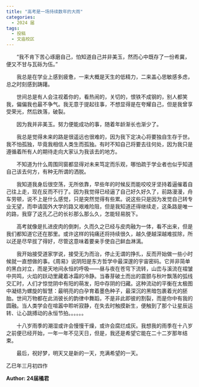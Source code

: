 ```yaml
---
title: "高考是一场持续数年的大雨"
categories:
  - 2024 届
tags:
  - 投稿
  - 文庙校区 
---
```


&emsp;&emsp;“我不肯下苦心琢磨自己，怕知道自己并非美玉，然而心中既存了一份希冀，便又不甘与瓦砾为伍。”

&emsp;&emsp;我总是在学业上感到疲惫，一来大概是天生的低精力，二来盖心思敏感多虑，总之时刻感到踌躇。

&emsp;&emsp;世间总是有人会注视着你的，看热闹的，关切的，恨铁不成钢的，别人都笑我，偏偏我也最不争气。我无意于提起往事，不想显得是在夸耀自己，但是我曾享受荣光，然后跌落，破裂。

&emsp;&emsp;因为我并非美玉。努力便能成功的事，随着年龄渐长也渐少了。

&emsp;&emsp;我总是觉得未来的路是很遥远也很难的，因为我下定决心将要独自生存于世。我不怕孤独，毕竟我相信人类生而孤独。有时不知自己将要去往何处，因为我只是遵循着所有人的期待走向大家认为我该去的地方。

&emsp;&emsp;不知道为什么周围同窗都显得对未来笃定而乐观，哪怕疏于学业者也似乎知道自己该去何方，有种无所谓的洒脱。

&emsp;&emsp;我知道我身后很空荡，无所依靠，早些年的时候反而能咬咬牙坚持着逼催着自己往上走，现在反而不行了。因为我觉得已经逼了自己好久好久了，前路漫漫，舟车劳顿，说不上是什么感觉，只是突然觉得有些累。说这些只是因为发觉自己转专业无望，而申请国外大学的路又艰难险阻，但是我知道还得继续走，这条路是唯一的路，我穿了这孔乙己的长衫那么那么久，怎能轻易脱下。

&emsp;&emsp;高考就像是扎进皮肉的倒刺，久而久之已经与皮肉融为一体，看不出来，但是我们都知道它还在那里。或许这样的钝痛还将持续很久，越久便越深越难拔除，所以还是尽早拔了得好，尽管这意味着要亲手使自己鲜血淋漓。

&emsp;&emsp;我开始接受道家学说，接受无为而治，停止无谓的挣扎，反而开始做一些小时候就一直想做的事。《周易》说阴阳是东方哲学中最深邃的宇宙密码。它并非简单的黑白对立，而是天地间永恒的呼吸——昼与夜在苍穹下流转，山峦与溪流在褶皱中共鸣，火焰的跃动里藏着冰霜的冷静。当春芽破土而出的震颤与秋叶飘落的弧线交汇时，人们才惊觉阴中有阳的萌发，阳中存阴的归藏。这种流动的平衡在太极图中凝结为螺旋的智慧：最明亮的白孕育着墨色种子，最深沉的黑暗包裹着光的胚胎。世间万物都在此消彼长的韵律中舞蹈，不是非此即彼的割裂，而是你中有我的圆融。当人类学会在喧嚣中聆听寂静，在失去时触摸新生，便触到了那个让星辰运转、让心跳搏动的永恒节拍。。。。。。

&emsp;&emsp;十八岁雨季的潮湿或许会慢慢干燥，或许会腐烂成灰。我想我的雨季在十八岁之前便已经开始，一年一年不见天日，但是，我还是希望它能在二十二岁那年结束。

&emsp;&emsp;最后，祝好梦，明天又是新的一天，充满希望的一天。

乙巳年三月初四作

**Author: 24届橘君** 